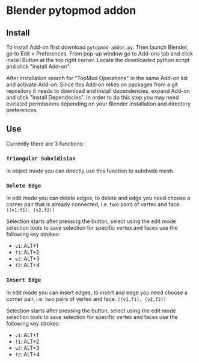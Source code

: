 # Blender pytopmod addon

## Install

To install Add-on first download ```pytopmod-addon.py```. Then launch Blender, go to Edit > Preferences. From pop-up window go to Add-ons tab and click install Button at the top right corner. Locate the downloaded python script and click "Install Add-on".

After installation search for "TopMod Operations" in the same Add-on list and activate Add-on. Since this Add-on relies on packages from a git repository it needs to download and install dependencies, expand Add-on and click "Install Dependecies". In order to do this step you may need evelated permissions depending on your Blender installation and directory preferences.

## Use

Currently there are 3 functions:

### ```Triangular Subvidision```
In object mode you can directly use this function to subdvide mesh.

### ```Delete Edge```
In edit mode you can delete edges, to delete and edge you need choose a corner pair that is already connected, i.e. two pairs of vertex and face. ```((v1,f1), (v2,f2))```

Selection starts after pressing the button, select using the edit mode selection tools to save selection for specific vertex and faces use the following key strokes:

- ```v1```: ALT+1
- ```f1```: ALT+2
- ```v2```: ALT+3
- ```f2```: ALT+4

### ```Insert Edge```
In edit mode you can insert edges, to insert and edge you need choose a corner pair, i.e. two pairs of vertex and face. ```((v1,f1), (v2,f2))```

Selection starts after pressing the button, select using the edit mode selection tools to save selection for specific vertex and faces use the following key strokes:

- ```v1```: ALT+1
- ```f1```: ALT+2
- ```v2```: ALT+3
- ```f2```: ALT+4